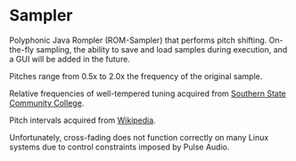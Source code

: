 # Sampler
Polyphonic Java Rompler (ROM-Sampler) that performs pitch shifting.  On-the-fly sampling, the ability to save and load samples during execution, and a GUI will be added in the future.

Pitches range from 0.5x to 2.0x the frequency of the original sample.

Relative frequencies of well-tempered tuning acquired from [Southern State Community College](https://www.sscc.edu/home/jdavidso/music/musicnotes/Frequencies.html).

<!--Pitch intervals acquired from [Georgia State University](http://hyperphysics.phy-astr.gsu.edu/hbase/Music/mussca.html) and [Wikipedia](https://en.wikipedia.org/wiki/Just_intonation#Five-limit_tuning).-->
Pitch intervals acquired from [Wikipedia](https://en.wikipedia.org/wiki/Just_intonation#Five-limit_tuning).

Unfortunately, cross-fading does not function correctly on many Linux systems due to control constraints imposed by Pulse Audio.
